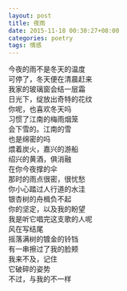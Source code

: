 ```yaml
---
layout: post
title: 夜雨
date: 2015-11-18 00:30:27+08:00
categories: poetry
tags: 情感
---
```


今夜的雨不是冬天的温度  
可停了，冬天便在清晨赶来  
我家的玻璃窗会结一层霜  
日光下，绽放出奇特的花纹  
你呢，也喜欢冬天吗  
习惯了江南的梅雨烟笼  
会下雪的。江南的雪  
也是绵密的吗  
煨着炭火，嘉兴的游船  
绍兴的黄酒，俱消融  
在你今夜撑的伞  
那时的雨点很密，很忧愁  
你小心踏过人行道的水洼  
银杏树的舟楫负不起  
你的坚定，以及我的盼望  
我是听它唱完这支歌的人呢  
风在写结尾  
摇落满树的镀金的铃铛  
有一串擦过了我的脸颊  
我来不及，记住  
它破碎的姿势  
不过，与我的不一样  
